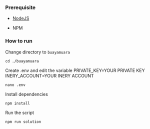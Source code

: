### Prerequisite

- [NodeJS](https://nodejs.org/en/)

- NPM



### How to run

Change directory to ```buayamuara```

```shell
cd ./buayamuara
```

Create .env and edit the variable
PRIVATE_KEY=YOUR PRIVATE KEY
INERY_ACCOUNT=YOUR INERY ACCOUNT

```shell
nano .env
```

Install dependencies

```shell
npm install
```

Run the script

```
npm run solution
```

